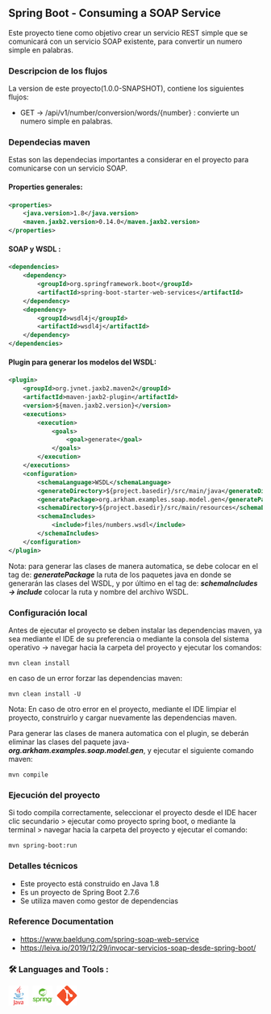 ## **Spring Boot - Consuming a SOAP Service**
Este proyecto tiene como objetivo crear un servicio REST simple que se comunicará con un servicio SOAP existente, para convertir un numero simple en palabras.

### Descripcion de los flujos
La version de este proyecto(1.0.0-SNAPSHOT), contiene los siguientes flujos:

* GET -> /api/v1/number/conversion/words/{number} : convierte un numero simple en palabras.

### Dependecias maven
Estas son las dependecias importantes a considerar en el proyecto para comunicarse con un servicio SOAP.
#### Properties generales:
```xml
<properties>
    <java.version>1.8</java.version>
    <maven.jaxb2.version>0.14.0</maven.jaxb2.version>
</properties>
```
#### SOAP y WSDL :
```xml
<dependencies>
    <dependency>
        <groupId>org.springframework.boot</groupId>
        <artifactId>spring-boot-starter-web-services</artifactId>
    </dependency>
    <dependency>
        <groupId>wsdl4j</groupId>
        <artifactId>wsdl4j</artifactId>
    </dependency>
</dependencies>
```
#### Plugin para generar los modelos del WSDL:
```xml
<plugin>
    <groupId>org.jvnet.jaxb2.maven2</groupId>
    <artifactId>maven-jaxb2-plugin</artifactId>
    <version>${maven.jaxb2.version}</version>
    <executions>
        <execution>
            <goals>
                <goal>generate</goal>
            </goals>
        </execution>
    </executions>
    <configuration>
        <schemaLanguage>WSDL</schemaLanguage>
        <generateDirectory>${project.basedir}/src/main/java</generateDirectory>
        <generatePackage>org.arkham.examples.soap.model.gen</generatePackage>
        <schemaDirectory>${project.basedir}/src/main/resources</schemaDirectory>
        <schemaIncludes>
            <include>files/numbers.wsdl</include>
        </schemaIncludes>
    </configuration>
</plugin>
```
Nota: para generar las clases de manera automatica, se debe colocar en el tag de: ***generatePackage*** la ruta de los paquetes java
en donde se generarán las clases del WSDL, y por último en el tag de: ***schemaIncludes ->  include*** colocar la ruta y nombre del archivo WSDL.

### Configuración local
Antes de ejecutar el proyecto se deben instalar las dependencias maven, ya sea mediante el IDE de su preferencia o mediante la consola del
sistema operativo -> navegar hacia la carpeta del proyecto y ejecutar los comandos:
```shell
mvn clean install
```
en caso de un error forzar las dependencias maven:
```shell
mvn clean install -U
```
Nota: En caso de otro error en el proyecto, mediante el IDE limpiar el proyecto, construirlo y cargar nuevamente las dependencias maven.

Para generar las clases de manera automatica con el plugin, se deberán eliminar las clases del paquete java-
***org.arkham.examples.soap.model.gen***, y ejecutar el siguiente comando maven:
```shell
mvn compile
```

### Ejecución del proyecto
Si todo compila correctamente, seleccionar el proyecto desde el IDE hacer clic secundario > ejecutar como proyecto spring boot,
o mediante la terminal > navegar hacia la carpeta del proyecto y ejecutar el comando:
```shell
mvn spring-boot:run
```
### Detalles técnicos
+ Este proyecto está construido en Java 1.8
+ Es un proyecto de Spring Boot 2.7.6
+ Se utiliza maven como gestor de dependencias

### Reference Documentation
* https://www.baeldung.com/spring-soap-web-service
* https://leiva.io/2019/12/29/invocar-servicios-soap-desde-spring-boot/

### :hammer_and_wrench: Languages and Tools :
<div>
<img src="https://github.com/devicons/devicon/blob/master/icons/java/java-original-wordmark.svg" title="Java" alt="Java" width="40" height="40"/>&nbsp;
<img src="https://github.com/devicons/devicon/blob/master/icons/spring/spring-original-wordmark.svg" title="Spring" alt="Spring" width="40" height="40"/>&nbsp;
<img src="https://github.com/devicons/devicon/blob/master/icons/git/git-plain.svg" title="Spring" alt="Git" width="40" height="40"/>&nbsp;
</div>
